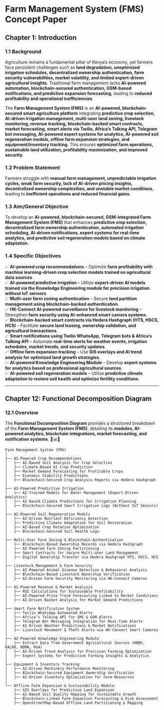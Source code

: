 # Farm Management System (FMS) Concept Paper

## Chapter 1: Introduction  

### 1.1 Background  
Agriculture remains a fundamental pillar of Kenya’s economy, yet farmers face persistent challenges such as **land degradation, unoptimized irrigation schedules, decentralized ownership authentication, farm security vulnerabilities, market volatility, and limited expert-driven agricultural insights**. Traditional farm management lacks **AI-powered automation, blockchain-secured authentication, GSM-based notifications, and predictive expansion forecasting**, leading to **reduced profitability and operational inefficiencies**.  

The **Farm Management System (FMS)** is an **AI-powered, blockchain-secured smart agriculture platform** integrating **predictive crop selection, AI-driven irrigation management, multi-user land zoning, livestock monitoring, revenue tracking, blockchain-backed smart contracts, market forecasting, smart alerts via Twilio, Africa’s Talking API, Telegram bot messaging, AI-powered expert systems for analytics, AI-powered soil regeneration models, offline farm expansion strategies, and equipment/inventory tracking**. This ensures **optimized farm operations, sustainable land utilization, profitability maximization, and improved security**.  

### 1.2 Problem Statement  
Farmers struggle with **manual farm management, unpredictable irrigation cycles, weak farm security, lack of AI-driven pricing insights, decentralized ownership complexities, and unstable market conditions**, leading to **inefficient operations and reduced financial gains**.  

### 1.3 Aim/General Objective  
To develop an **AI-powered, blockchain-secured, GSM-integrated Farm Management System (FMS)** that enhances **predictive crop selection, decentralized farm ownership authentication, automated irrigation scheduling, AI-driven notifications, expert systems for real-time analytics, and predictive soil regeneration models based on climate adaptation**.  

### 1.4 Specific Objectives  
✅ **AI-powered crop recommendations** – Optimize **farm profitability with machine learning-driven crop selection models trained on agricultural data sources**.  
✅ **AI-powered predictive irrigation** – Utilize **expert-driven AI models trained via the Knowledge Engineering module for precision irrigation without IoT sensors**.  
✅ **Multi-user farm zoning authentication** – Secure **land partition management using blockchain-backed authentication**.  
✅ **HK-Connect AI-powered surveillance for livestock monitoring** – Strengthen **farm security using AI-enhanced smart camera systems**.  
✅ **Blockchain-backed smart contracts via Hedera Hashgraph (HTS, HSCS, HCS)** – Facilitate **secure land leasing, ownership validation, and agricultural transactions**.  
✅ **Smart notifications using Twilio WhatsApp, Telegram bots & Africa’s Talking API** – Automate **real-time alerts for weather events, irrigation schedules, market trends, and security updates**.  
✅ **Offline farm expansion tracking** – Use **GIS overlays and AI trend analysis for optimized land growth strategies**.  
✅ **AI-powered Knowledge Engineering Module** – Develop **expert systems for analytics based on professional agricultural sources**.  
✅ **AI-powered soil regeneration models** – Utilize **predictive climate adaptation to restore soil health and optimize fertility conditions**.  

---

## Chapter 12: Functional Decomposition Diagram  

### 12.1 Overview  
The **Functional Decomposition Diagram** provides a structured breakdown of the **Farm Management System (FMS)**, detailing its **modules, AI-powered analytics, blockchain integrations, market forecasting, and notification systems**. 🚜📊🔥  

```plaintext
Farm Management System (FMS)
│
├── AI-Powered Crop Recommendations
│   ├── AI-Based Soil Analysis for Crop Selection
│   ├── Climate-Based AI Crop Prediction
│   ├── Market Demand Forecasting for Profitable Crops
│   ├── Economic Viability Predictions
│   ├── Blockchain-Secured Crop Analysis Reports via Hedera Hashgraph
│
├── AI-Powered Predictive Irrigation
│   ├── AI-Trained Models for Water Management (Expert-Driven Analytics)
│   ├── AI-Based Climate Predictions for Irrigation Planning
│   ├── Blockchain-Secured Smart Irrigation Logs (Without IoT Sensors)
│
├── AI-Powered Soil Regeneration Models
│   ├── AI-Driven Nutrient Deficiency Detection
│   ├── Predictive Climate Adaptation for Soil Restoration
│   ├── AI-Based Crop Rotation Optimization
│   ├── Blockchain-Secured Soil Health Logs
│
├── Multi-User Farm Zoning & Blockchain Authentication
│   ├── Blockchain-Based Ownership Records via Hedera Hashgraph
│   ├── AI-Powered Farm Zoning Partitioning
│   ├── Smart Contracts for Secure Multi-User Land Management
│   ├── Digital Ownership Transfer via Hedera Hashgraph HTS, HSCS, HCS
│
├── Livestock Management & Farm Security
│   ├── AI-Powered Animal Disease Detection & Behavioral Analysis
│   ├── Blockchain-Based Livestock Ownership Verification
│   ├── AI-Driven Farm Security Monitoring via HK-Connect Cameras
│
├── AI-Powered Revenue & Market Analysis
│   ├── ROI Calculations for Sustainable Profitability
│   ├── AI-Powered Price Trend Forecasting Linked to Market Conditions
│   ├── AI-Driven Basket Analysis for Market Demand Predictions
│
├── Smart Farm Notification System
│   ├── Twilio WhatsApp Automated Alerts
│   ├── Africa’s Talking API for SMS & GSM Alerts
│   ├── Telegram Bot Messaging Integration for Real-Time Alerts
│   ├── AI-Driven Weather Predictions & Market Notifications
│   ├── Livestock Movement & Theft Alerts via HK-Connect Smart Cameras
│
├── AI-Powered Knowledge Engineering Module
│   ├── Extract Data from Government Agricultural Sources (KNBS, KALRO, NDMA, MoA)
│   ├── AI-Driven Trend Analysis for Precision Farming Optimization
│   ├── Expert Systems for Predictive Farming Insights & Analytics
│
├── Equipment & Inventory Tracking
│   ├── AI-Driven Machinery Performance Monitoring
│   ├── Blockchain-Secured Equipment Ownership Verification
│   ├── AI-Driven Inventory Optimization for Farm Resources
│
└── Offline Farm Expansion & Sustainability Module
    ├── GIS Overlays for Predictive Land Expansion
    ├── AI-Based Soil Quality Mapping for Sustainable Growth
    ├── Blockchain-Linked Farm Expansion Forecasting & Risk Assessment
    ├── OpenStreetMap-Based Offline Land Partitioning & Mapping
